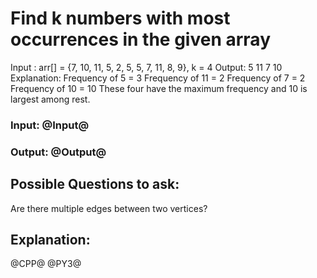 # Find k numbers with most occurrences in the given array

Input : 
arr[] = {7, 10, 11, 5, 2, 5, 5, 7, 11, 8, 9},
k = 4
Output: 5 11 7 10
Explanation: 
Frequency of 5 = 3
Frequency of 11 = 2
Frequency of 7 = 2
Frequency of 10 = 10
These four have the maximum frequency and
10 is largest among rest.

### Input: @Input@
### Output: @Output@

## Possible Questions to ask:
Are there multiple edges between two vertices?

## Explanation:

@CPP@
@PY3@
